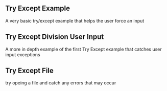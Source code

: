 Try Except Example
----


 A very basic try/except example that helps the user force an input


Try Except Division User Input
----

A more in depth example of the first Try Except example that catches user input exceptions

Try Except File
----

try opeing a file and catch any errors that may occur
